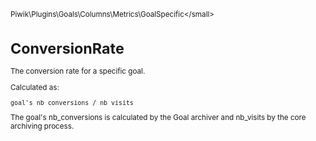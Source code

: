<small>Piwik\Plugins\Goals\Columns\Metrics\GoalSpecific\</small>

ConversionRate
==============

The conversion rate for a specific goal.

Calculated as:

    goal's nb_conversions / nb_visits

The goal's nb_conversions is calculated by the Goal archiver and nb_visits
by the core archiving process.
